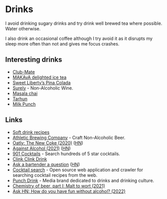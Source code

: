 # Drinks

I avoid drinking sugary drinks and try drink well brewed tea where possible. Water otherwise.

I also drink an occasional coffee although I try avoid it as it disrupts my sleep more often than not and gives me focus crashes.

## Interesting drinks

- [Club-Mate](https://www.club-mate.de/en/)
- [MAKAvA delighted ice tea](https://www.makava.at/)
- [Sweet Liberty’s Pina Colada](https://www.washingtonpost.com/recipes/sweet-libertys-pina-colada/15979/)
- [Surely](https://www.hisurely.com/) - Non-Alcoholic Wine.
- [Masala chai](https://en.wikipedia.org/wiki/Masala_chai)
- [Tarhun](<https://en.wikipedia.org/wiki/Tarkhuna_(drink)>)
- [Milk Punch](https://punchdrink.com/articles/clarified-milk-punch-cocktail-recipe-has-lost-its-mind/)

## Links

- [Soft drink recipes](https://github.com/blinry/soft-drink-recipes)
- [Athletic Brewing Company](https://athleticbrewing.com/) - Craft Non-Alcoholic Beer.
- [Oatly: The New Coke (2020)](https://every.to/almanack/oatly-the-new-coke-821556) ([HN](https://news.ycombinator.com/item?id=26705429))
- [Against Alcohol (2021)](https://fergus-mccullough.com/index.php/2021/04/09/against-alcohol/) ([HN](https://news.ycombinator.com/item?id=26763508))
- [901 Cocktails](https://901.benstanfield.io/) - Search hundreds of 5 star cocktails.
- [Clink Clink Drink](https://clinkclinkdrink.com/)
- [Ask a bartender a question](https://www.datasecretslox.com/index.php/topic,4086.msg135692.html) ([HN](https://news.ycombinator.com/item?id=27979864))
- [Cocktail search](https://github.com/snoack/cocktail-search) - Open source web application and crawler for searching cocktail recipes from the web.
- [Punch Drink](https://punchdrink.com/) - Media brand dedicated to drinks and drinking culture.
- [Chemistry of beer, part I: Malt to wort (2021)](https://www.youtube.com/watch?v=q8LJb9XBU2U)
- [Ask HN: How do you have fun without alcohol? (2022)](https://news.ycombinator.com/item?id=29824395)
